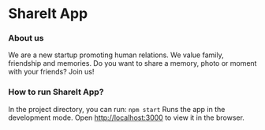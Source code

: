 # ShareIt App

### About us
We are a new startup promoting human relations. We value family, friendship and memories. Do you want to share a memory, photo or moment with your friends? Join us!

### How to run ShareIt App?
In the project directory, you can run: `npm start`
Runs the app in the development mode.
Open [http://localhost:3000](http://localhost:3000) to view it in the browser.